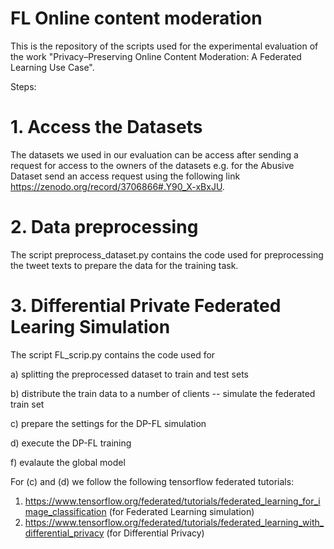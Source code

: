 # FL Online content moderation

This is the repository of the scripts used for the experimental evaluation of the work "Privacy–Preserving Online Content Moderation: A Federated
Learning Use Case".

Steps:

# 1. Access the Datasets
The datasets we used in our evaluation can be access after sending a request for access to the owners of the datasets e.g. for
the Abusive Dataset send an access request using the following link https://zenodo.org/record/3706866#.Y90_X-xBxJU.

# 2. Data preprocessing
The script preprocess_dataset.py contains the code used for preprocessing the tweet texts to prepare the data for the training task.

# 3. Differential Private Federated Learing Simulation
The script FL_scrip.py contains the code used for 

a) splitting the preprocessed dataset to train and test sets

b) distribute the train data to a number of clients -- simulate the federated train set

c) prepare the settings for the DP-FL simulation

d) execute the DP-FL training

f) evalaute the global model

For (c) and (d) we follow the following tensorflow federated tutorials: 
1. https://www.tensorflow.org/federated/tutorials/federated_learning_for_image_classification (for Federated Learning simulation)
2. https://www.tensorflow.org/federated/tutorials/federated_learning_with_differential_privacy (for Differential Privacy)




